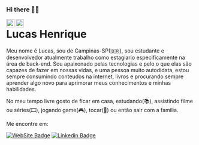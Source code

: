 ### Hi there 👋😄

<a href="https://www.instagram.com/lucas_ablanco/">
  <img align="left" alt="Rafael Instagram" width="22px" src="https://cdn.jsdelivr.net/npm/simple-icons@v3/icons/instagram.svg" />
</a>
<a href="https://discord.gg/qXVfgpK">
  <img align="left" alt="Lucao Discord" width="22px" src="https://discord.com/channels/@me/740401703001522207"/>
</a>

# Lucas Henrique

Meu nome é Lucas, sou de Campinas-SP(🇧🇷), sou estudante e desenvolvedor atualmente trabalho como estagiario especificamente na área de back-end.
Sou apaixonado pelas tecnologias e pelo o que elas são capazes de fazer em nossas vidas, e uma pessoa muito autodidata, estou sempre consumindo conteudos na internet, livros e
procurando sempre aprender algo novo para aprimorar meus conhecimentos e minhas habilidades.

No meu tempo livre gosto de ficar em casa, estudando(📚), assistindo filme ou séries(🎞️), jogando game(🎮), tocar(🎻) ou então sair com a familia.

Me encontre em:

[![WebSite Badge](https://img.shields.io/badge/Website-lucasablanco.com-black)](https://lucasablanco.tk)
[![Linkedin Badge](https://img.shields.io/badge/-LinkedIn-blue?style=flat-square&logo=Linkedin&logoColor=white&link=https://www.linkedin.com/in/lucas-henrique-blanco/)](https://www.linkedin.com/in/lucas-henrique-blanco/)


<!--
**lblanco1/lblanco1** is a ✨ _special_ ✨ repository because its `README.md` (this file) appears on your GitHub profile.

Here are some ideas to get you started:

- 🔭 I’m currently working on ...
- 🌱 I’m currently learning ...
- 👯 I’m looking to collaborate on ...
- 🤔 I’m looking for help with ...
- 💬 Ask me about ...
- 📫 How to reach me: ...
- 😄 Pronouns: ...
- ⚡ Fun fact: ...
-->
